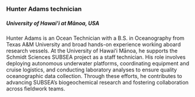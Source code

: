 ### **Hunter Adams** technician
##### University of Hawai'i at Mānoa, USA

Hunter Adams is an Ocean Technician with a B.S. in Oceanography from Texas A&M University and broad hands-on experience working aboard research vessels. At the University of Hawaiʻi Mānoa, he supports the Schmidt Sciences SUBSEA project as a staff technician. His role involves deploying autonomous underwater platforms, coordinating equipment and cruise logistics, and conducting laboratory analyses to ensure quality oceanographic data collection. Through these efforts, he contributes to advancing SUBSEA’s biogeochemical research and fostering collaboration across fieldwork teams.